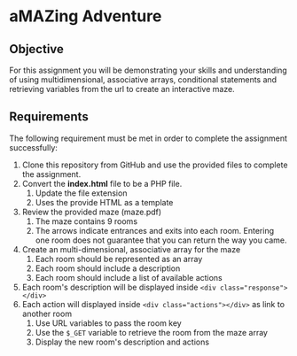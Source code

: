 # aMAZing Adventure

## Objective
For this assignment you will be demonstrating your skills and understanding of using multidimensional, associative arrays, conditional statements and retrieving variables from the url to create an interactive maze.

## Requirements
The following requirement must be met in order to complete the assignment successfully: 

1. Clone this repository from GitHub and use the provided files to complete the assignment.
2. Convert the **index.html** file to be a PHP file.
    1. Update the file extension
    2. Uses the provide HTML as a template
3. Review the provided maze (maze.pdf) 
    1. The maze contains 9 rooms
    2. The arrows indicate entrances and exits into each room. Entering one room does not guarantee that you can return the way you came.
4. Create an multi-dimensional, associative array for the maze
    1. Each room should be represented as an array 
    2. Each room should include a description
    3. Each room should include a list of available actions
5. Each room's description will be displayed inside `<div class="response"></div>`
6. Each action will displayed inside `<div class="actions"></div>` as link to another room
    1. Use URL variables to pass the room key
    2. Use the `$_GET` variable to retrieve the room from the maze array
    3. Display the new room's description and actions
